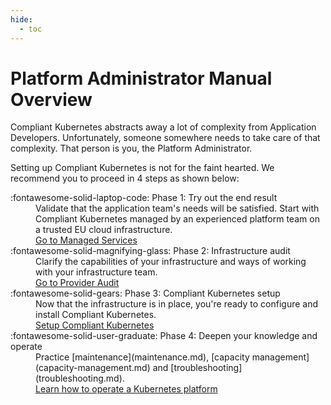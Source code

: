 ```yaml
---
hide:
  - toc
---
```


# Platform Administrator Manual Overview

<div class="landing-page" markdown="1">

Compliant Kubernetes abstracts away a lot of complexity from Application Developers.
Unfortunately, someone somewhere needs to take care of that complexity.
That person is you, the Platform Administrator.

Setting up Compliant Kubernetes is not for the faint hearted.
We recommend you to proceed in 4 steps as shown below:

<nav markdown="1">
<dl class="columns-2" markdown="1">
  <div markdown="span">
    <dt markdown="span">
      :fontawesome-solid-laptop-code:
      Phase 1: Try out the end result
    </dt>
    <dd>
        Validate that the application team's needs will be satisfied.
        Start with Compliant Kubernetes managed by an experienced platform team on a trusted EU cloud infrastructure.
    </dd>
    <dd>
      <a role="button" href="https://elastisys.com/managed-services/">Go to Managed Services</a>
    </dd>
  </div>
  <div markdown="span">
    <dt markdown="span">
      :fontawesome-solid-magnifying-glass:
      Phase 2: Infrastructure audit
    </dt>
    <dd class="grow-me">
      Clarify the capabilities of your infrastructure and ways of working with your infrastructure team.
    </dd>
    <dd>
      <a role="button" href="./provider-audit/">Go to Provider Audit</a>
    </dd>
  </div>
  <div markdown="span">
    <dt markdown="span">
      :fontawesome-solid-gears:
      Phase 3: Compliant Kubernetes setup
    </dt>
    <dd class="grow-me">
      Now that the infrastructure is in place, you're ready to configure and install Compliant Kubernetes.
    </dd>
    <dd>
      <a role="button" href="./on-prem-standard/">Setup Compliant Kubernetes</a>
    </dd>
  </div>
  <div markdown="span">
    <dt markdown="span">
      :fontawesome-solid-user-graduate:
      Phase 4: Deepen your knowledge and operate
    </dt>
    <dd class="grow-me" markdown="span">
      Practice [maintenance](maintenance.md), [capacity management](capacity-management.md) and [troubleshooting](troubleshooting.md).
    </dd>
    <dd>
      <a role="button" href="https://elastisys.com/free-guide-how-to-operate-a-secure-kubernetes-platform/">Learn how to operate a Kubernetes platform</a>
    </dd>
  </div>
</dl>
</nav>

</div>

